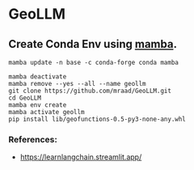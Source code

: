 # GeoLLM

## Create Conda Env using [mamba](https://github.com/mamba-org/mamba).

```shell
mamba update -n base -c conda-forge conda mamba

mamba deactivate
mamba remove --yes --all --name geollm
git clone https://github.com/mraad/GeoLLM.git
cd GeoLLM
mamba env create
mamba activate geollm
pip install lib/geofunctions-0.5-py3-none-any.whl
```

### References:

- https://learnlangchain.streamlit.app/
